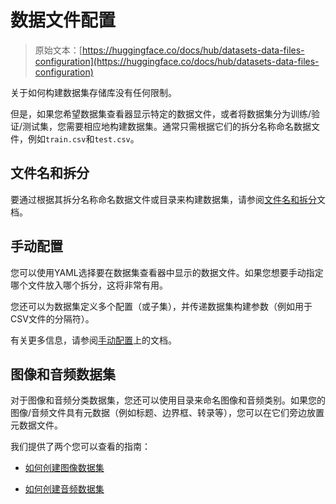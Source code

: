 # 数据文件配置

> 原始文本：[https://huggingface.co/docs/hub/datasets-data-files-configuration](https://huggingface.co/docs/hub/datasets-data-files-configuration)

关于如何构建数据集存储库没有任何限制。

但是，如果您希望数据集查看器显示特定的数据文件，或者将数据集分为训练/验证/测试集，您需要相应地构建数据集。通常只需根据它们的拆分名称命名数据文件，例如`train.csv`和`test.csv`。

## 文件名和拆分

要通过根据其拆分名称命名数据文件或目录来构建数据集，请参阅[文件名和拆分](./datasets-file-names-and-splits)文档。

## 手动配置

您可以使用YAML选择要在数据集查看器中显示的数据文件。如果您想要手动指定哪个文件放入哪个拆分，这将非常有用。

您还可以为数据集定义多个配置（或子集），并传递数据集构建参数（例如用于CSV文件的分隔符）。

有关更多信息，请参阅[手动配置](./datasets-manual-configuration)上的文档。

## 图像和音频数据集

对于图像和音频分类数据集，您还可以使用目录来命名图像和音频类别。如果您的图像/音频文件具有元数据（例如标题、边界框、转录等），您可以在它们旁边放置元数据文件。

我们提供了两个您可以查看的指南：

+   [如何创建图像数据集](./datasets-image)

+   [如何创建音频数据集](https://huggingface.co/docs/datasets/audio_dataset)
